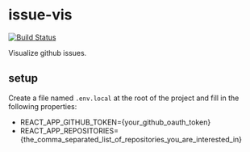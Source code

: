 # issue-vis
[![Build Status](https://travis-ci.org/bastoche/issue-vis.svg?branch=master)](https://travis-ci.org/bastoche/issue-vis)

Visualize github issues.

## setup

Create a file named `.env.local` at the root of the project and fill in the following properties:
- REACT_APP_GITHUB_TOKEN={your_github_oauth_token}
- REACT_APP_REPOSITORIES={the_comma_separated_list_of_repositories_you_are_interested_in}